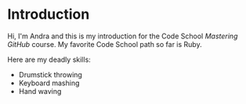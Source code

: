# Introduction

Hi, I'm Andra and this is my introduction for the Code School _Mastering GitHub_ course.
My favorite Code School path so far is Ruby.

Here are my deadly skills:

* Drumstick throwing
* Keyboard mashing
* Hand waving
